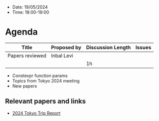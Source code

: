 * Date: 19/05/2024
* Time: 18:00-19:00

# Agenda

| Title | Proposed by | Discussion Length | Issues       |
|----------|-------------|-------------|----------------|
| Papers reviewed | Inbal Levi |   |
|           |   | 1h     |          |

* Constexpr function params
* Topics from Tokyo 2024 meeting
* New papers


## Relevant papers and links
   * [2024 Tokyo Trip Report](https://www.reddit.com/r/cpp/comments/1bloatw/202403_tokyo_iso_c_committee_trip_report_third/)
